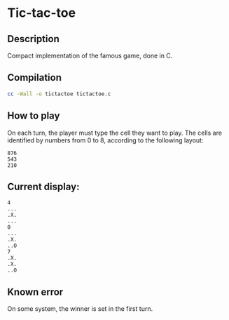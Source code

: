 # Tic-tac-toe

## Description

Compact implementation of the famous game, done in C.

## Compilation
```bash
cc -Wall -o tictactoe tictactoe.c
```

## How to play

On each turn, the player must type the cell they want to play.
The cells are identified by numbers from 0 to 8, according to the following
layout:
```
876
543
210
```
## Current display:
```
4
...
.X.
...
0
...
.X.
..O
7
.X.
.X.
..O

```

## Known error

On some system, the winner is set in the first turn.
